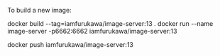 To build a new image:

docker build --tag=iamfurukawa/image-server:13 .
docker run --name image-server -p6662:6662 iamfurukawa/image-server:13

docker push iamfurukawa/image-server:13